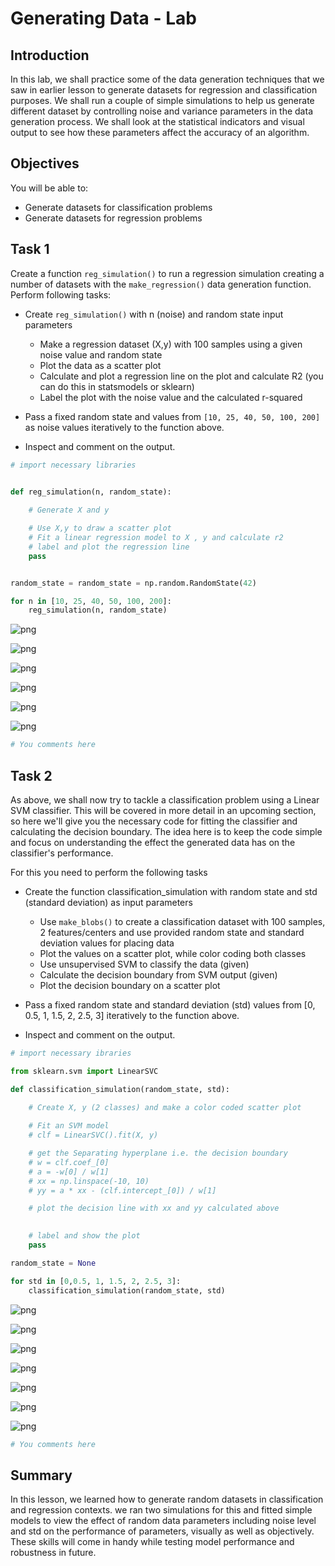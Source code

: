 
# Generating Data - Lab

## Introduction

In this lab, we shall practice some of the data generation techniques that we saw in earlier lesson to generate datasets for regression and classification purposes. We shall run a couple of simple simulations to help us generate different dataset by controlling noise and variance parameters in the data generation process. We shall look at the statistical indicators and visual output to see how these parameters affect the accuracy of an algorithm. 

## Objectives
You will be able to:

- Generate datasets for classification problems
- Generate datasets for regression problems

## Task 1

Create a function `reg_simulation()` to run a regression simulation creating a number of datasets with the `make_regression()` data generation function. Perform following tasks:

* Create `reg_simulation()` with n (noise) and random state input parameters
    * Make a regression dataset (X,y) with 100 samples using a given noise value and random state
    * Plot the data as a scatter plot 
    * Calculate and plot a regression line on the plot and calculate R2 (you can do this in statsmodels or sklearn)
    * Label the plot with the noise value and the calculated r-squared
    
* Pass a fixed random state and values from `[10, 25, 40, 50, 100, 200]` as noise values iteratively to the function above. 
* Inspect and comment on the output.


```python
# import necessary libraries


def reg_simulation(n, random_state):
    
    # Generate X and y

    # Use X,y to draw a scatter plot
    # Fit a linear regression model to X , y and calculate r2
    # label and plot the regression line 
    pass


random_state = random_state = np.random.RandomState(42)

for n in [10, 25, 40, 50, 100, 200]:
    reg_simulation(n, random_state)
```


![png](index_files/index_3_0.png)



![png](index_files/index_3_1.png)



![png](index_files/index_3_2.png)



![png](index_files/index_3_3.png)



![png](index_files/index_3_4.png)



![png](index_files/index_3_5.png)



```python
# You comments here 
```

## Task 2

As above, we shall now try to tackle a classification problem using a Linear SVM classifier. This will be covered in more detail in an upcoming section, so here we'll give you the necessary code for fitting the classifier and calculating the decision boundary. The idea here is to keep the code simple and focus on understanding the effect the generated data has on the classifier's performance. 

For this you need to perform the following tasks 
* Create the function classification_simulation with random state and std (standard deviation) as input parameters
    * Use `make_blobs()` to create a classification dataset with 100 samples, 2 features/centers and use provided random state and standard deviation values for placing data
    * Plot the values on a scatter plot, while color coding both classes
    * Use unsupervised SVM to classify the data (given)
    * Calculate the decision boundary from SVM output (given)
    * Plot the decision boundary on a scatter plot
   
* Pass a fixed random state and standard deviation (std) values from [0, 0.5, 1, 1.5, 2, 2.5, 3] iteratively to the function above.

* Inspect and comment on the output.



```python
# import necessary ibraries

from sklearn.svm import LinearSVC

def classification_simulation(random_state, std):

    # Create X, y (2 classes) and make a color coded scatter plot
    
    # Fit an SVM model
    # clf = LinearSVC().fit(X, y)

    # get the Separating hyperplane i.e. the decision boundary
    # w = clf.coef_[0]
    # a = -w[0] / w[1]
    # xx = np.linspace(-10, 10)
    # yy = a * xx - (clf.intercept_[0]) / w[1]

    # plot the decision line with xx and yy calculated above
    

    # label and show the plot
    pass

random_state = None

for std in [0,0.5, 1, 1.5, 2, 2.5, 3]:
    classification_simulation(random_state, std)
```


![png](index_files/index_6_0.png)



![png](index_files/index_6_1.png)



![png](index_files/index_6_2.png)



![png](index_files/index_6_3.png)



![png](index_files/index_6_4.png)



![png](index_files/index_6_5.png)



![png](index_files/index_6_6.png)



```python
# You comments here 
```

## Summary 

In this lesson, we learned how to generate random datasets in classification and regression contexts. we ran two simulations for this and fitted simple models to view the effect of random data parameters including noise level and std on the performance of parameters, visually as well as objectively. These skills will come in handy while testing model performance and robustness in future. 
